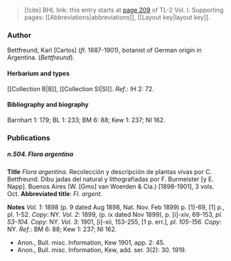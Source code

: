 > [!cite] BHL link: this entry starts at [page 209](https://www.biodiversitylibrary.org/item/103414#page/257/mode/1up) of TL-2 Vol. I.
> Supporting pages: [[Abbreviations|abbreviations]], [[Layout key|layout key]].

### Author

Bettfreund, Karl \[Carlos\] (*fl*. 1887-1901), botanist of German origin in Argentina. (*Bettfreund*).

#### Herbarium and types

[[Collection B|B]], [[Collection SI|SI]].
*Ref*.: IH 2: 72.

#### Bibliography and biography

Barnhart 1: 179; BL 1: 233; BM 6: 88; Kew 1: 237; NI 162.

### Publications

##### n.504. Flora argentina

**Title**
*Flora argentina*. Recolección y descripción de plantas vivas por C. Bettfreund. Dibu jadas del natural y lithografiadas por F. Burmeister \[y E. Napp\]. Buenos Aires (W. \[Gmo\] van Woerden & Cia.) \[1898-1901\], 3 vols. Oct.
**Abbreviated title**: *Fl. argent.*

**Notes**
*Vol. 1*: 1898 (p. 9 dated Aug 1898, Nat. Nov. Feb 1899) p. \[1\]-69, \[1\] p., pl. 1-52. *Copy*: NY.
*Vol. 2*: 1899, (p. ix dated Nov 1899), p. \[i\]-xiv, 69-153, *pl. 53-104. Copy*: NY.
*Vol. 3*: 1901, \[i\]-xii, 153-255, \[1 p. err.\], *pl. 105-156. Copy*: NY.
*Ref*.: BM 6: 88; Kew 1: 237; NI 162.
- Anon., Bull. misc. Information, Kew 1901, app. 2: 45.
- Anon., Bull. misc. Information, Kew, add. ser. 3(2): 30. 1919.

